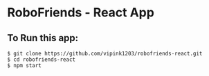 # RoboFriends - React App

## To Run this app:

```
$ git clone https://github.com/vipink1203/robofriends-react.git
$ cd robofriends-react
$ npm start
```
